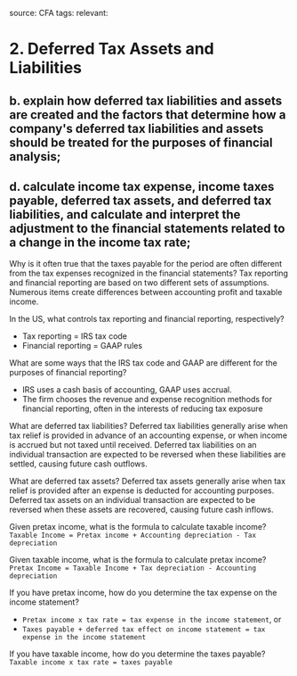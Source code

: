 source: CFA
tags: 
relevant: 

# 2. Deferred Tax Assets and Liabilities

## b. explain how deferred tax liabilities and assets are created and the factors that determine how a company's deferred tax liabilities and assets should be treated for the purposes of financial analysis;
## d. calculate income tax expense, income taxes payable, deferred tax assets, and deferred tax liabilities, and calculate and interpret the adjustment to the financial statements related to a change in the income tax rate;

Why is it often true that the taxes payable for the period are often different from the tax expenses recognized in the financial statements?
Tax reporting and financial reporting are based on two different sets of assumptions. Numerous items create differences between accounting profit and taxable income.

In the US, what controls tax reporting and financial reporting, respectively?
- Tax reporting = IRS tax code
- Financial reporting = GAAP rules

What are some ways that the IRS tax code and GAAP are different for the purposes of financial reporting?
- IRS uses a cash basis of accounting, GAAP uses accrual. 
- The firm chooses the revenue and expense recognition methods for financial reporting, often in the interests of reducing tax exposure

What are deferred tax liabilities?
Deferred tax liabilities generally arise when tax relief is provided in advance of an accounting expense, or when income is accrued but not taxed until received. Deferred tax liabilities on an individual transaction are expected to be reversed when these liabilities are settled, causing future cash outflows.

What are deferred tax assets?
Deferred tax assets generally arise when tax relief is provided after an expense is deducted for accounting purposes. Deferred tax assets on an individual transaction are expected to be reversed when these assets are recovered, causing future cash inflows.

Given pretax income, what is the formula to calculate taxable income?
`Taxable Income = Pretax income + Accounting depreciation - Tax depreciation`

Given taxable income, what is the formula to calculate pretax income?
`Pretax Income = Taxable Income + Tax depreciation - Accounting depreciation`

If you have pretax income, how do you determine the tax expense on the income statement?
- `Pretax income x tax rate = tax expense in the income statement`, or
- `Taxes payable + deferred tax effect on income statement = tax expense in the income statement`

If you have taxable income, how do you determine the taxes payable?
`Taxable income x tax rate = taxes payable`

